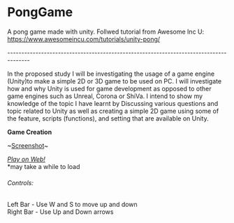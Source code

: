 # PongGame
A pong game made with unity. Follwed tutorial from Awesome Inc U: https://www.awesomeincu.com/tutorials/unity-pong/

--------------------------------------------------------------------------------------<br />

In the proposed study I will be investigating the usage of a game engine (Unity)to make a simple 2D or 3D game to be used on PC. I will investigate how and why Unity is used for game development as opposed to other game engines such as Unreal, Corona or ShiVa. I intend to show my knowledge of the topic I have learnt by Discussing various questions and topic related to Unity as well as creating a simple 2D game using some of the feature, scripts (functions), and setting that are available on Unity.  <br />


**Game Creation**<br />

~[Screenshot](http://i.imgur.com/GQcmfQY.png)~


*[Play on Web!](http://KayleneRameka.github.io/)* <br />
*may take a while to load

###### Controls: <br />
Left Bar - Use W and S to move up and down <br />
Right Bar - Use Up and Down arrows
